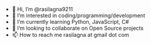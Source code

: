 - 👋 Hi, I’m @rasilagna9211
- 👀 I’m interested in coding/programming/development
- 🌱 I’m currently learning Python, JavaScript, C#
- 💞️ I’m looking to collaborate on Open Source projects
- 📫 How to reach me rasilagna at gmail dot com

<!---
rasilagna9211/rasilagna9211 is a ✨ special ✨ repository because its `README.md` (this file) appears on your GitHub profile.
You can click the Preview link to take a look at your changes.
--->
